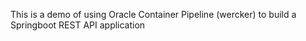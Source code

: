This is a demo of using Oracle Container Pipeline (wercker) to build a Springboot REST API application 
